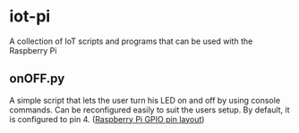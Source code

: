 # iot-pi

A collection of IoT scripts and programs that can be used with the Raspberry Pi

onOFF.py
--------
A simple script that lets the user turn his LED on and off by using console commands. Can be reconfigured easily to suit the users setup. By default, it is configured to pin 4. (<a href="http://www.elektronik-kompendium.de/sites/raspberry-pi/fotos/raspberry-pi-15.jpg">Raspberry Pi GPIO pin layout</a>)
